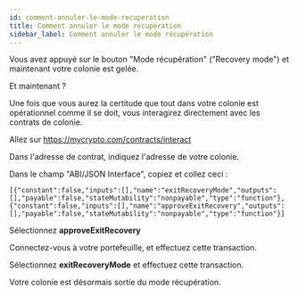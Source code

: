 ```yaml
---
id: comment-annuler-le-mode-recuperation
title: Comment annuler le mode récupération
sidebar_label: Comment annuler le mode récupération
---
```


Vous avez appuyé sur le bouton "Mode récupération" ("Recovery mode") et maintenant votre colonie est gelée.

Et maintenant ?

Une fois que vous aurez la certitude que tout dans votre colonie est opérationnel comme il se doit, vous interagirez directement avec les contrats de colonie.

Allez sur https://mycrypto.com/contracts/interact

Dans l'adresse de contrat, indiquez l'adresse de votre colonie.

Dans le champ "ABI/JSON Interface", copiez et collez ceci :
```
[{"constant":false,"inputs":[],"name":"exitRecoveryMode","outputs":[],"payable":false,"stateMutability":"nonpayable","type":"function"},{"constant":false,"inputs":[],"name":"approveExitRecovery","outputs":[],"payable":false,"stateMutability":"nonpayable","type":"function"}]
```
Sélectionnez **approveExitRecovery**

Connectez-vous à votre portefeuille, et effectuez cette transaction.

Sélectionnez **exitRecoveryMode** et effectuez cette transaction.

Votre colonie est désormais sortie du mode récupération.
